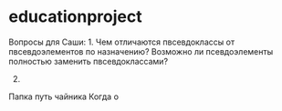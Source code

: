 # educationproject

Вопросы для Саши:
1.
Чем отличаются пвсевдоклассы от пвсевдоэлементов по назначению? 
Возможно ли псевдоэлементы полностью заменить пвсевдоклассами? 

2.
Папка путь чайника
Когда о